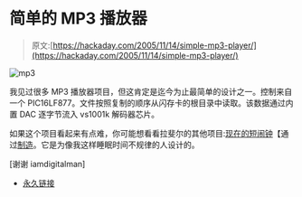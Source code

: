 # 简单的 MP3 播放器

> 原文:[https://hackaday.com/2005/11/14/simple-mp3-player/](https://hackaday.com/2005/11/14/simple-mp3-player/)

![mp3](../Images/3bd06cc8cdce374b312892084786f067.png)

我见过很多 MP3 播放器项目，但这肯定是迄今为止最简单的设计之一。控制来自一个 PIC16LF877。文件按照复制的顺序从闪存卡的根目录中读取。该数据通过内置 DAC 逐字节流入 vs1001k 解码器芯片。

如果这个项目看起来有点难，你可能想看看拉斐尔的其他项目:[现在的短闹钟](http://www.walrus.com/%7Eraphael/clock_short_now/clocknow.htm)【通过[制造](http://www.makezine.com/blog/archive/2005/11/how_to_alarm_clock_of_the_shor.html)。它是为像我这样睡眠时间不规律的人设计的。

[谢谢 iamdigitalman]

*   [永久链接](http://www.walrus.com/~raphael/html/mp3.html)